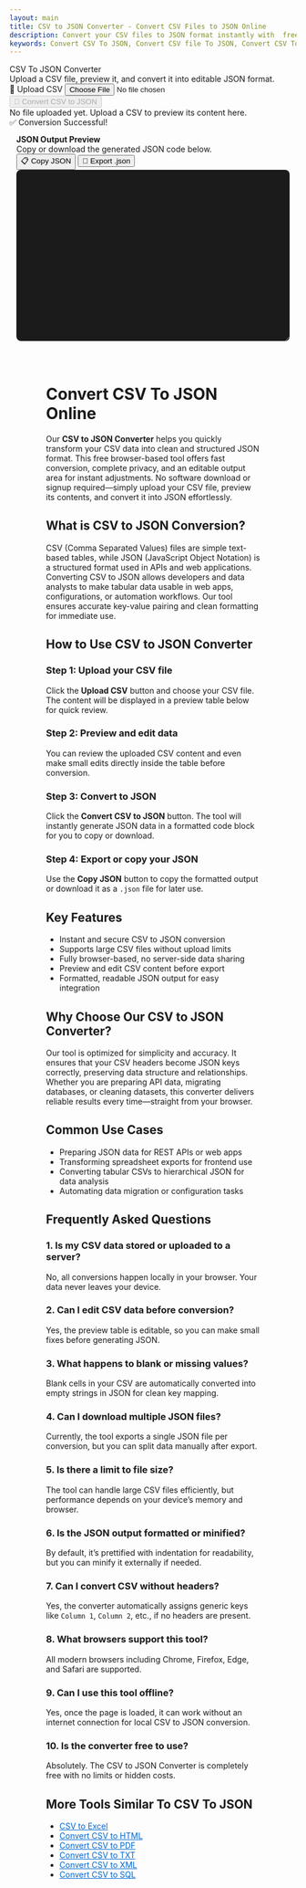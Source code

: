 ```yaml
---
layout: main
title: CSV to JSON Converter - Convert CSV Files to JSON Online
description: Convert your CSV files to JSON format instantly with  free browser-based CSV to JSON converter. Fast, secure, and easy to use.
keywords: Convert CSV To JSON, Convert CSV file To JSON, Convert CSV To JSON file, Convert CSV file To JSON file, CSV To JSON, CSV To JSON Converter
---
```

<script src="https://cdnjs.cloudflare.com/ajax/libs/xlsx/0.18.5/xlsx.full.min.js"></script>

<div class="csvx-container">
  <div class="csvx-panel" id="csvPanel">
    <div class="panel-header">
      <div>
        <div class="title">CSV To JSON Converter</div>
        <div class="small">Upload a CSV file, preview it, and convert it into editable JSON format.</div>
      </div>
      <div class="controls">
        <label class="csvx-btn" id="uploadBtn" title="Upload CSV">
          📂 Upload CSV
          <input id="fileInput" type="file" accept="text/csv, .csv">
        </label>
        <button class="csvx-btn primary" id="convertBtn" disabled title="Convert CSV to JSON">🔄 Convert CSV to JSON</button>
      </div>
    </div>
    <div id="csvPreview" class="csvx-preview" contenteditable>
      <div class="small" id="placeholder">No file uploaded yet. Upload a CSV to preview its content here.</div>
    </div>
    <div id="toast" class="csvx-toast">✅ Conversion Successful!</div>
  </div>
</div>

<div class="csvx-container">  
  <div id="jsonPanel" class="csvx-excel-panel">
    <div class="csvx-panel" style="padding:12px;">
      <div class="excel-header">
        <div>
          <div style="font-weight:700">JSON Output Preview</div>
          <div class="small">Copy or download the generated JSON code below.</div>
        </div>
        <div class="controls">
          <button class="csvx-btn" id="copyJsonBtn" title="Copy JSON to Clipboard">📋 Copy JSON</button>
          <button class="csvx-btn" id="exportJsonBtn" title="Download as JSON File">💾 Export .json</button>
        </div>
      </div>
      <textarea id="jsonPreview" class="csvx-preview" style="min-height:300px; background:#1b1b1b; color:#eee; font-family:monospace; padding:10px; border:none; width:100%; border-radius:8px;" contenteditable="true"></textarea>
    </div>
  </div>
</div>



<script src="/assets/js/csv-to-json.js"></script>


<div style="margin: 4rem">

<h1>Convert CSV To JSON Online</h1>
<p>
Our <strong>CSV to JSON Converter</strong> helps you quickly transform your CSV data into clean and structured JSON format. 
This free browser-based tool offers fast conversion, complete privacy, and an editable output area for instant adjustments. 
No software download or signup required—simply upload your CSV file, preview its contents, and convert it into JSON effortlessly.
</p>

<h2>What is CSV to JSON Conversion?</h2>
<p>
CSV (Comma Separated Values) files are simple text-based tables, while JSON (JavaScript Object Notation) is a structured format used in APIs and web applications. 
Converting CSV to JSON allows developers and data analysts to make tabular data usable in web apps, configurations, or automation workflows. 
Our tool ensures accurate key-value pairing and clean formatting for immediate use.
</p>

<h2>How to Use CSV to JSON Converter</h2>

<h3>Step 1: Upload your CSV file</h3>
<p>Click the <strong>Upload CSV</strong> button and choose your CSV file. The content will be displayed in a preview table below for quick review.</p>

<h3>Step 2: Preview and edit data</h3>
<p>You can review the uploaded CSV content and even make small edits directly inside the table before conversion.</p>

<h3>Step 3: Convert to JSON</h3>
<p>Click the <strong>Convert CSV to JSON</strong> button. The tool will instantly generate JSON data in a formatted code block for you to copy or download.</p>

<h3>Step 4: Export or copy your JSON</h3>
<p>Use the <strong>Copy JSON</strong> button to copy the formatted output or download it as a <code>.json</code> file for later use.</p>

<h2>Key Features</h2>
<ul>
  <li>Instant and secure CSV to JSON conversion</li>
  <li>Supports large CSV files without upload limits</li>
  <li>Fully browser-based, no server-side data sharing</li>
  <li>Preview and edit CSV content before export</li>
  <li>Formatted, readable JSON output for easy integration</li>
</ul>

<h2>Why Choose Our CSV to JSON Converter?</h2>
<p>
Our tool is optimized for simplicity and accuracy. It ensures that your CSV headers become JSON keys correctly, preserving data structure and relationships. 
Whether you are preparing API data, migrating databases, or cleaning datasets, this converter delivers reliable results every time—straight from your browser.
</p>

<h2>Common Use Cases</h2>
<ul>
  <li>Preparing JSON data for REST APIs or web apps</li>
  <li>Transforming spreadsheet exports for frontend use</li>
  <li>Converting tabular CSVs to hierarchical JSON for data analysis</li>
  <li>Automating data migration or configuration tasks</li>
</ul>

<h2>Frequently Asked Questions</h2>

<h3>1. Is my CSV data stored or uploaded to a server?</h3>
<p>No, all conversions happen locally in your browser. Your data never leaves your device.</p>

<h3>2. Can I edit CSV data before conversion?</h3>
<p>Yes, the preview table is editable, so you can make small fixes before generating JSON.</p>

<h3>3. What happens to blank or missing values?</h3>
<p>Blank cells in your CSV are automatically converted into empty strings in JSON for clean key mapping.</p>

<h3>4. Can I download multiple JSON files?</h3>
<p>Currently, the tool exports a single JSON file per conversion, but you can split data manually after export.</p>

<h3>5. Is there a limit to file size?</h3>
<p>The tool can handle large CSV files efficiently, but performance depends on your device’s memory and browser.</p>

<h3>6. Is the JSON output formatted or minified?</h3>
<p>By default, it’s prettified with indentation for readability, but you can minify it externally if needed.</p>

<h3>7. Can I convert CSV without headers?</h3>
<p>Yes, the converter automatically assigns generic keys like <code>Column 1</code>, <code>Column 2</code>, etc., if no headers are present.</p>

<h3>8. What browsers support this tool?</h3>
<p>All modern browsers including Chrome, Firefox, Edge, and Safari are supported.</p>

<h3>9. Can I use this tool offline?</h3>
<p>Yes, once the page is loaded, it can work without an internet connection for local CSV to JSON conversion.</p>

<h3>10. Is the converter free to use?</h3>
<p>Absolutely. The CSV to JSON Converter is completely free with no limits or hidden costs.</p>

 <h2>More Tools Similar To CSV To JSON</h2>
 <ul>
  <li><a href="convert-csv-to-excel" style="color:#0066cc; text-decoration:underline;">CSV to Excel</a></li>
  <li><a href="convert-csv-to-html" style="color:#0066cc; text-decoration:underline;">Convert CSV to HTML</a></li>
  <li><a href="convert-csv-to-pdf" style="color:#0066cc; text-decoration:underline;">Convert CSV to PDF</a></li>
  <li><a href="convert-csv-to-txt" style="color:#0066cc; text-decoration:underline;">Convert CSV to TXT</a></li>
  <li><a href="convert-csv-to-xml" style="color:#0066cc; text-decoration:underline;">Convert CSV to XML</a></li>
  <li><a href="csv-to-sql" style="color:#0066cc; text-decoration:underline;">Convert CSV to SQL</a></li>
 </ul>
</div>

<script type="application/ld+json">
{
  "@context": "https://schema.org",
  "@type": "WebApplication",
  "name": "CSV to JSON Converter",
  "url": "https://smallsuggestions.com/convert-csv-to-json",
  "applicationCategory": "UtilitiesApplication",
  "description": "Convert CSV files to JSON format online. Secure, browser-based CSV to JSON converter for developers and analysts.",
  "operatingSystem": "All",
  "browserRequirements": "Requires JavaScript. Works in all modern browsers.",
  "inLanguage": "en",
  "featureList": [
    "Instant CSV to JSON conversion",
    "Editable data preview",
    "Browser-based privacy",
    "JSON file export"
  ],
  "relatedLink": [
    "https://smallsuggestions.com/convert-csv-to-html",
    "https://smallsuggestions.com/convert-csv-to-excel",
    "https://smallsuggestions.com/convert-csv-to-xml"
  ]
}
</script>

<script type="application/ld+json">
{
  "@context": "https://schema.org",
  "@type": "Action",
  "name": "Convert CSV to JSON",
  "description": "Upload a CSV file and convert it into JSON instantly using a browser-based converter.",
  "target": {
    "@type": "EntryPoint",
    "urlTemplate": "https://smallsuggestions.com/convert-csv-to-json",
    "actionPlatform": ["http://schema.org/DesktopWebPlatform", "http://schema.org/MobileWebPlatform"]
  },
  "result": {
    "@type": "Thing",
    "name": "JSON File",
    "description": "Converted JSON data generated from uploaded CSV."
  }
}
</script>

<script type="application/ld+json">
{
  "@context": "https://schema.org",
  "@type": "Dataset",
  "name": "CSV to JSON Sample Dataset",
  "description": "Sample CSV and JSON data generated through the converter.",
  "license": "https://creativecommons.org/publicdomain/zero/1.0/",
  "distribution": [
    {
      "@type": "DataDownload",
      "encodingFormat": "text/csv",
      "contentUrl": "https://smallsuggestions.com/sample.csv"
    },
    {
      "@type": "DataDownload",
      "encodingFormat": "application/json",
      "contentUrl": "https://smallsuggestions.com/sample.json"
    }
  ]
}
</script>

<script type="application/ld+json">
{
  "@context": "https://schema.org",
  "@type": "HowTo",
  "name": "How to Convert CSV to JSON",
  "step": [
    {"@type": "HowToStep","text": "Upload your CSV file using the Upload button."},
    {"@type": "HowToStep","text": "Preview and edit CSV content before conversion."},
    {"@type": "HowToStep","text": "Click Convert to generate JSON output."},
    {"@type": "HowToStep","text": "Copy or download your JSON file instantly."}
  ]
}
</script>

<script type="application/ld+json">
{
  "@context": "https://schema.org",
  "@type": "ItemList",
  "name": "Related CSV Conversion Tools",
  "itemListElement": [
    {"@type": "ListItem","position": 1,"name": "CSV to Excel","url": "https://smallsuggestions.com/convert-csv-to-excel"},
    {"@type": "ListItem","position": 2,"name": "CSV to HTML","url": "https://smallsuggestions.com/convert-csv-to-html"},
    {"@type": "ListItem","position": 3,"name": "CSV to XML","url": "https://smallsuggestions.com/convert-csv-to-xml"}
  ]
}
</script>

<script type="application/ld+json">
{
  "@context": "https://schema.org",
  "@type": "FAQPage",
  "mainEntity": [
    {"@type": "Question","name": "Is my CSV data stored or uploaded to a server?","acceptedAnswer": {"@type": "Answer","text": "No, all conversions happen locally in your browser."}},
    {"@type": "Question","name": "Can I edit CSV data before conversion?","acceptedAnswer": {"@type": "Answer","text": "Yes, you can edit the CSV in the preview before generating JSON."}},
    {"@type": "Question","name": "What happens to blank or missing values?","acceptedAnswer": {"@type": "Answer","text": "Blank cells are converted into empty strings in JSON."}},
    {"@type": "Question","name": "Can I download multiple JSON files?","acceptedAnswer": {"@type": "Answer","text": "The tool exports one JSON file per conversion session."}},
    {"@type": "Question","name": "Is the converter free?","acceptedAnswer": {"@type": "Answer","text": "Yes, it’s 100% free and browser-based."}}
  ]
}
</script>

